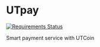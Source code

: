 # UTpay

[![Requirements Status](https://requires.io/github/UTpay/utpay/requirements.svg?branch=master)](https://requires.io/github/UTpay/utpay/requirements/?branch=master)

Smart payment service with UTCoin
